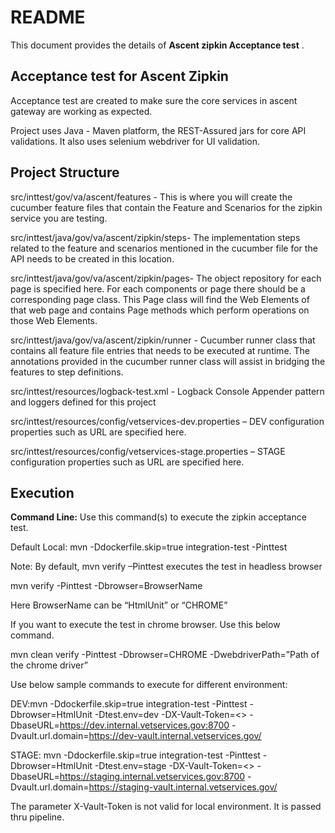 # README #

This document provides the details of **Ascent zipkin Acceptance test** .

## Acceptance test for Ascent Zipkin ##
Acceptance test are created to make sure the core services in ascent gateway are working as expected.

Project uses Java - Maven platform, the REST-Assured jars for core API validations. It also uses selenium webdriver for UI validation.

## Project Structure ##

src/inttest/gov/va/ascent/features - This is where you will create the cucumber feature files that contain the Feature and Scenarios for the zipkin service you are testing.

src/inttest/java/gov/va/ascent/zipkin/steps- The implementation steps related to the feature and scenarios mentioned in the cucumber file for the API needs to be created in this location.

src/inttest/java/gov/va/ascent/zipkin/pages-  The object repository for each page is specified here. For each components or page there should be a corresponding page class. This Page class will find the Web Elements of that web page and contains Page methods which perform operations on those Web Elements.

src/inttest/java/gov/va/ascent/zipkin/runner - Cucumber runner class that contains all feature file entries that needs to be executed at runtime. The annotations provided in the cucumber runner class will assist in bridging the features to step definitions.

src/inttest/resources/logback-test.xml - Logback Console Appender pattern and loggers defined for this project

src/inttest/resources/config/vetservices-dev.properties – DEV configuration properties such as URL are specified here.

src/inttest/resources/config/vetservices-stage.properties – STAGE configuration properties such as URL are specified here.

## Execution ##
**Command Line:** Use this command(s) to execute the zipkin acceptance test. 

Default Local: mvn -Ddockerfile.skip=true integration-test -Pinttest

Note: By default, mvn verify –Pinttest executes the test in headless browser

mvn verify -Pinttest -Dbrowser=BrowserName

Here BrowserName  can be “HtmlUnit” or “CHROME”

If you want to execute the test in chrome browser. Use this below command. 

mvn clean verify -Pinttest -Dbrowser=CHROME -DwebdriverPath=”Path of the chrome driver”

Use below sample commands to execute for different environment:

DEV:mvn -Ddockerfile.skip=true integration-test -Pinttest -Dbrowser=HtmlUnit -Dtest.env=dev -DX-Vault-Token=<> -DbaseURL=https://dev.internal.vetservices.gov:8700 -Dvault.url.domain=https://dev-vault.internal.vetservices.gov/

STAGE: mvn -Ddockerfile.skip=true integration-test -Pinttest -Dbrowser=HtmlUnit -Dtest.env=stage -DX-Vault-Token=<> -DbaseURL=https://staging.internal.vetservices.gov:8700 -Dvault.url.domain=https://staging-vault.internal.vetservices.gov/

The parameter X-Vault-Token is not valid for local environment. It is passed thru pipeline. 




